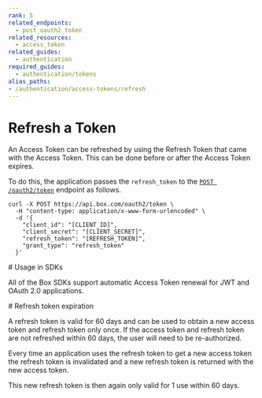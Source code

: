 ```yaml
---
rank: 5
related_endpoints:
  - post_oauth2_token
related_resources:
  - access_token
related_guides:
  - authentication
required_guides:
  - authentication/tokens
alias_paths:
- /authentication/access-tokens/refresh
---
```


# Refresh a Token

An Access Token can be refreshed by using the Refresh Token that came with the
Access Token. This can be done before or after the Access Token expires.

To do this, the application passes the `refresh_token` to the [`POST
/oauth2/token`](endpoint://post-oauth2-token) endpoint as follows.

```curl
curl -X POST https://api.box.com/oauth2/token \
  -H "content-type: application/x-www-form-urlencoded" \
  -d '{
    "client_id": "[CLIENT_ID]",
    "client_secret": "[CLIENT_SECRET]",
    "refresh_token": "[REFRESH_TOKEN]",
    "grant_type": "refresh_token"
  }'
```

<Message>
  # Usage in SDKs

  All of the Box SDKs support automatic Access Token renewal for JWT and OAuth 2.0
  applications.
</Message>

<Message danger>
  # Refresh token expiration

  A refresh token is valid for 60 days and can be used to obtain a new access
  token and refresh token only once. If the access token and refresh token are
  not refreshed within 60 days, the user will need to be re-authorized.

  Every time an application uses the refresh token to get a new access token the
  refresh token is invalidated and a new refresh token is returned with the
  new access token.

  This new refresh token is then again only valid for 1 use within 60 days.
</Message>
